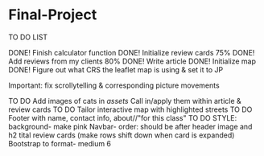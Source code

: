 # Final-Project
TO DO LIST 

DONE!       Finish calculator function
DONE!       Initialize review cards
75% DONE!   Add reviews from my clients
80% DONE!   Write article 
DONE!       Initialize map
DONE!       Figure out what CRS the leaflet map is using & set it to JP


Important:  fix scrollytelling & corresponding picture movements


TO DO       Add images of cats in *assets* 
            Call in/apply them within article & review cards
TO DO       Tailor interactive map with highlighted streets
TO DO       Footer with name, contact info, about//"for this class"
TO DO       STYLE: 
                background- make pink
                Navbar- order: should be after header image and h2 tital
                review cards (make rows shift down when card is expanded)
                Bootstrap to format- medium 6